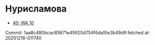 # Нурисламова
- [40: WA 10](40.md)

Commit: 1aa8c480bcac85671e45920d754f6da15e3b49d9
 fetched at: 20201216-011740
